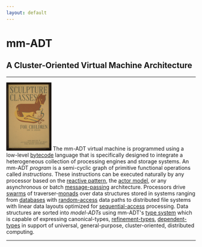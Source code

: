 ```yaml
---
layout: default
---
```


# mm-ADT
## A Cluster-Oriented Virtual Machine Architecture

---

<a href="assets/images/posters/sculpture-classes.jpg"><img src="assets/images/posters/sculpture-classes.jpg" class="rimg" width="120"/></a> The mm-ADT virtual machine is programmed using a low-level <a href="https://en.wikipedia.org/wiki/Bytecode">bytecode</a> language that is specifically designed to integrate a heterogeneous collection of processing engines and storage systems. An mm-ADT _program_ is a semi-cyclic graph of primitive functional operations called _instructions_. These instructions can be executed naturally by any processor based on the <a href="https://en.wikipedia.org/wiki/Reactive_programming">reactive pattern</a>, the <a href="https://en.wikipedia.org/wiki/Actor_model">actor model</a>, or any asynchronous or batch <a href="https://en.wikipedia.org/wiki/Message_passing">message-passing</a> architecture. Processors drive <a href="https://en.wikipedia.org/wiki/Swarm_intelligence">swarms</a> of traverser-<a href="https://en.wikipedia.org/wiki/Monad_(functional_programming)">monads</a> over data structures stored in systems ranging from <a href="https://en.wikipedia.org/wiki/Database">databases</a> with <a href="https://en.wikipedia.org/wiki/Random_access">random-access</a> data paths to distributed file systems with linear data layouts optimized for <a href="https://en.wikipedia.org/wiki/Sequential_access">sequential-access</a> processing. Data structures are sorted into _model-ADTs_ using mm-ADT's <a href="https://en.wikipedia.org/wiki/Type_system">type system</a> which is capable of expressing canonical-types, <a href="https://en.wikipedia.org/wiki/Refinement_type">refinement-types</a>, <a href="https://en.wikipedia.org/wiki/Dependent_type">dependent-types</a> in support of universal, general-purpose, cluster-oriented, distributed computing.

---

